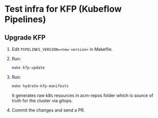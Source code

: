 # Test infra for KFP (Kubeflow Pipelines)

## Upgrade KFP

1. Edit `PIPELINES_VERSION=<new-version>` in Makefile.

1. Run:

    ```bash
    make kfp-update
    ```

1. Run:

    ```bash
    make hydrate-kfp-manifests
    ```

    It generates raw k8s resources in acm-repos folder which is source of truth for the cluster via gitops.

1. Commit the changes and send a PR.
